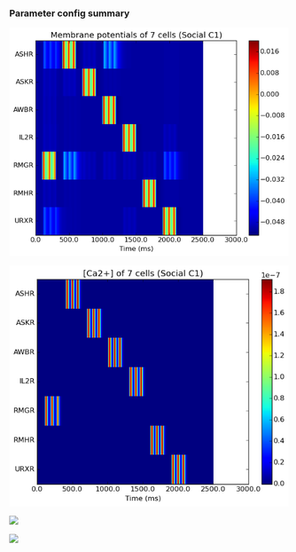 ### Parameter config summary 
<p><img alt="?" src="neurons_C1_Social.png"/></p>
<p><img alt=" " src="neuron_activity_C1_Social.png"/></p>
<p><img alt=" " src="muscles_C1_Social.png"/></p>
<p><img alt=" " src="muscle_activity_C1_Social.png"/></p>
